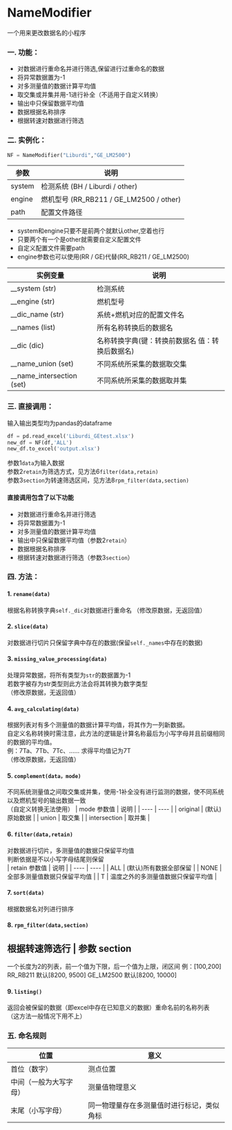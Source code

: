 # NameModifier
一个用来更改数据名的小程序
### 一. 功能：
- 对数据进行重命名并进行筛选,保留进行过重命名的数据
- 将异常数据置为-1
- 对多测量值的数据计算平均值
- 取交集或并集并用-1进行补全（不适用于自定义转换）
- 输出中只保留数据平均值
- 数据根据名称排序
- 根据转速对数据进行筛选

### 二. 实例化：

```python
NF = NameModifier("Liburdi","GE_LM2500")
```

|  参数  | 说明  |
|  ----  | ----  |
| system| 检测系统 (BH / Liburdi / other) | 
| engine| 燃机型号 (RR_RB211 / GE_LM2500 / other) |
| path| 配置文件路径 |

* system和engine只要不是前两个就默认other,空着也行  
* 只要两个有一个是other就需要自定义配置文件  
* 自定义配置文件需要path  
* engine参数也可以使用(RR / GE)代替(RR_RB211 / GE_LM2500)

|  实例变量  | 说明  |
|  ----  | ----  |
|__system (str) | 检测系统 | 
|__engine (str) | 燃机型号 |
|__dic_name (str) | 系统+燃机对应的配置文件名 |
|__names (list) | 所有名称转换后的数据名 |
|__dic (dic) | 名称转换字典(键：转换前数据名 值：转换后数据名) |
|__name_union (set) | 不同系统所采集的数据取交集 |
|__name_intersection (set) | 不同系统所采集的数据取并集 |


### 三. 直接调用：
输入输出类型均为pandas的dataframe
```python
df = pd.read_excel('Liburdi_GEtest.xlsx')
new_df = NF(df,'ALL')
new_df.to_excel('output.xlsx')
```
参数1`data`为输入数据  
参数2`retain`为筛选方式，见方法6`filter(data,retain)`  
参数3`section`为转速筛选区间，见方法8`rpm_filter(data,section)`
#### 直接调用包含了以下功能
- 对数据进行重命名并进行筛选
- 将异常数据置为-1
- 对多测量值的数据计算平均值
- 输出中只保留数据平均值（参数2`retain`）
- 数据根据名称排序
- 根据转速对数据进行筛选（参数3`section`）

### 四. 方法：
#### 1. `rename(data)`
根据名称转换字典`self._dic`对数据进行重命名
（修改原数据，无返回值）
#### 2. `slice(data)`
对数据进行切片只保留字典中存在的数据(保留`self._names`中存在的数据)
#### 3. `missing_value_processing(data)`
处理异常数据，将所有类型为`str`的数据置为-1  
若数字被存为str类型则此方法会将其转换为数字类型  
（修改原数据，无返回值）
#### 4. `avg_calculating(data)`
根据列表对有多个测量值的数据计算平均值，将其作为一列新数据。  
自定义名称转换时需注意，此方法的逻辑是计算名称最后为小写字母并且前缀相同的数据的平均值。  
例：7Ta、7Tb、7Tc、……  求得平均值记为7T  
（修改原数据，无返回值）
#### 5. `complement(data，mode)`
不同系统测量值之间取交集或并集，使用-1补全没有进行监测的数据，使不同系统以及燃机型号的输出数据一致  
（自定义转换无法使用）
| mode 参数值  | 说明  |
|  ----  | ----  |
| original  | (默认)原始数据 |
| union  | 取交集 |
| intersection  | 取并集 |
#### 6. `filter(data,retain)`
对数据进行切片，多测量值的数据只保留平均值  
判断依据是不以小写字母结尾则保留  
| retain 参数值  | 说明  |
|  ----  | ----  |
| ALL  | (默认)所有数据全部保留 |
| NONE  | 全部多测量值数据只保留平均值 |
| T  | 温度之外的多测量值数据只保留平均值 |
#### 7. `sort(data)`
根据数据名对列进行排序
#### 8. `rpm_filter(data,section)`
根据转速筛选行
| 参数 section  
  ---- 
一个长度为2的列表，前一个值为下限，后一个值为上限，闭区间
例：[100,200]
RR_RB211 默认[8200, 9500]
GE_LM2500 默认[8200, 10000]   
#### 9. `listing()`
返回会被保留的数据（即excel中存在已知意义的数据）重命名前的名称列表  
（这方法一般情况下用不上）

### 五. 命名规则
|位置|意义|  
|----| ---- |
首位（数字） |测点位置
中间（一般为大写字母）|测量值物理意义
末尾（小写字母）|同一物理量存在多测量值时进行标记，类似角标

